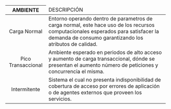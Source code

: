 <table>
   <thead>
      <tr>
         <th rowspan=2>AMBIENTE</th>
         <td colspan=2 align="left">DESCRIPCIÓN</td>
      </tr>
   </thead>
   <tbody>
      <tr>
         <td align="center">Carga Normal</td>
         <td colspan=2>Entorno operando dentro de parametros de carga normal, este hace uso de los recursos computacionales esperados para satisfacer la demanda de consumo garantizando los atributos de calidad.</td>
      </tr>
      <tr>
         <td align="center">Pico Transaccional</td>
         <td colspan=2>Ambiente esperado en periodos de alto acceso y aumento de carga transaccional, dónde se presentan el aumento número de peticiones y concurrencia el misma.</td>
      </tr>
      <tr>
         <td align="center">Intermitente</td>
         <td colspan=2>Sistema el cual no presenta indisponibilidad de cobertura de acceso por errores de aplicación o de agentes externos que proveen los servicios.</td>
      </tr>
   </tbody>
</table>
